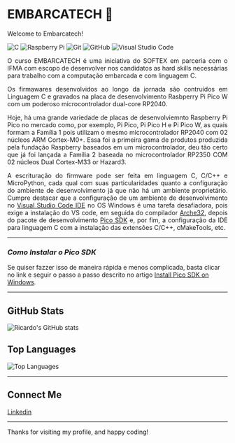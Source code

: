 # EMBARCATECH 👋

Welcome to Embarcatech! 

![C](https://img.shields.io/badge/c-%2300599C.svg?style=for-the-badge&logo=c&logoColor=white)
![Raspberry Pi](https://img.shields.io/badge/-Raspberry_Pi-C51A4A?style=for-the-badge&logo=Raspberry-Pi)
![Git](https://img.shields.io/badge/git-%23F05033.svg?style=for-the-badge&logo=git&logoColor=white)
![GitHub](https://img.shields.io/badge/github-%23121011.svg?style=for-the-badge&logo=github&logoColor=white)
![Visual Studio Code](https://img.shields.io/badge/Visual%20Studio%20Code-0078d7.svg?style=for-the-badge&logo=visual-studio-code&logoColor=white)

<div>
<p align="justify">O curso EMBARCATECH é uma iniciativa do SOFTEX em parceria com o IFMA com escopo de desenvolver nos candidatos as hard skills necessárias para trabalho com a computação embarcada e com linguagem C.</p>
<p align="justify">Os firmawares desenvolvidos ao longo da jornada são contruídos em Linguagem C e gravados na placa de desenvolvimento Rasbperry Pi Pico W com um poderoso microcontrolador dual-core RP2040.</p>
<p align="justify">Hoje, há uma grande variedade de placas de desenvolviemnto Raspberry Pi Pico no mercado como, por exemplo, Pi Pico, Pi Pico H e Pi Pico W, as quais formam a Família 1 pois utilizam o mesmo microcontrolador RP2040 com 02 núcleos ARM Cortex-M0+. Essa foi a primeira gama de produtos produzida pela fundação Raspberry baseados em um microcontrolador, deu tão certo que já foi lançada a Família 2 baseada no microcontrolador RP2350 COM 02 núcleos Dual Cortex-M33 or Hazard3.</p> 
<p align="justify">A escrituração do firmware pode ser feita em linguagem C, C/C++ e MicroPython, cada qual com suas particularidades quanto a configuração do ambiente de desenvolvimento já que não há um ambiente proprietário. Cumpre destacar que a configuração de um ambiente de desenvolvimento no <a href="https://code.visualstudio.com/download">Visual Studio Code IDE</a> no OS Windows é uma tarefa desafiadora, pois exige a instalação do VS code, em seguida do compilador <a href="https://developer.arm.com/-/media/Files/downloads/gnu/14.2.rel1/binrel/arm-gnu-toolchain-14.2.rel1-mingw-w64-i686-aarch64-none-elf.exe">Arche32</a>, depois do pacote de desenvolvimento <a href="https://github.com/raspberrypi/pico-setup-windows/releases/latest/download/pico-setup-windows-x64-standalone.exe">Pico SDK</a> e, por fim, a configuração da IDE para linguagem C com a instalação das  extensões C/C++, cMakeTools, etc.</p>
</div>

---
### *Como Instalar o Pico SDK*
Se quiser fazzer isso de maneira rápida e menos complicada, basta clicar no link e seguir o passo a passo descrito no artigo <a href="https://www.raspberrypi.com/news/raspberry-pi-pico-windows-installer/">Install Pico SDK on Windows<a>.

---
## GitHub Stats
![Ricardo's GitHub stats](https://github-readme-stats.vercel.app/api?username=higo-ricardo&show_icons=true&theme=radical)

## Top Languages
![Top Languages](https://github-readme-stats.vercel.app/api/top-langs/?username=higo-ricardo&layout=compact&theme=radical)

---
## Connect Me
 <div>
  <a href="https://www.linkedin.com/in/higomelo/"> Linkedin </a>
  
---
Thanks for visiting my profile, and happy coding!

